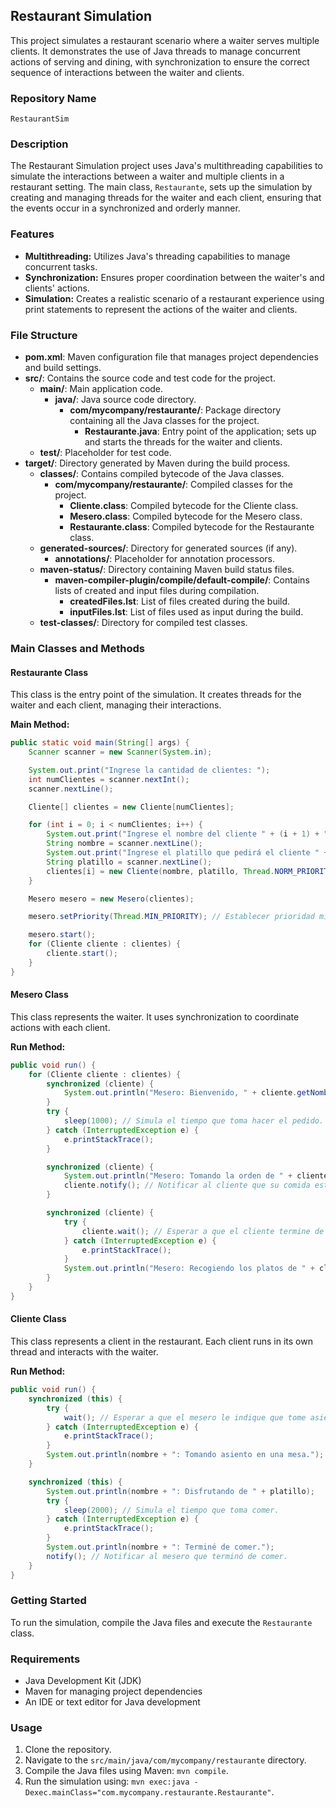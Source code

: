 ## Restaurant Simulation

This project simulates a restaurant scenario where a waiter serves multiple clients. It demonstrates the use of Java threads to manage concurrent actions of serving and dining, with synchronization to ensure the correct sequence of interactions between the waiter and clients.

### Repository Name
`RestaurantSim`

### Description
The Restaurant Simulation project uses Java's multithreading capabilities to simulate the interactions between a waiter and multiple clients in a restaurant setting. The main class, `Restaurante`, sets up the simulation by creating and managing threads for the waiter and each client, ensuring that the events occur in a synchronized and orderly manner.

### Features
- **Multithreading:** Utilizes Java's threading capabilities to manage concurrent tasks.
- **Synchronization:** Ensures proper coordination between the waiter's and clients' actions.
- **Simulation:** Creates a realistic scenario of a restaurant experience using print statements to represent the actions of the waiter and clients.

### File Structure


- **pom.xml**: Maven configuration file that manages project dependencies and build settings.
- **src/**: Contains the source code and test code for the project.
  - **main/**: Main application code.
    - **java/**: Java source code directory.
      - **com/mycompany/restaurante/**: Package directory containing all the Java classes for the project.
        - **Restaurante.java**: Entry point of the application; sets up and starts the threads for the waiter and clients.
  - **test/**: Placeholder for test code.
- **target/**: Directory generated by Maven during the build process.
  - **classes/**: Contains compiled bytecode of the Java classes.
    - **com/mycompany/restaurante/**: Compiled classes for the project.
      - **Cliente.class**: Compiled bytecode for the Cliente class.
      - **Mesero.class**: Compiled bytecode for the Mesero class.
      - **Restaurante.class**: Compiled bytecode for the Restaurante class.
  - **generated-sources/**: Directory for generated sources (if any).
    - **annotations/**: Placeholder for annotation processors.
  - **maven-status/**: Directory containing Maven build status files.
    - **maven-compiler-plugin/compile/default-compile/**: Contains lists of created and input files during compilation.
      - **createdFiles.lst**: List of files created during the build.
      - **inputFiles.lst**: List of files used as input during the build.
  - **test-classes/**: Directory for compiled test classes.

### Main Classes and Methods

#### Restaurante Class
This class is the entry point of the simulation. It creates threads for the waiter and each client, managing their interactions.

**Main Method:**
```java
public static void main(String[] args) {
    Scanner scanner = new Scanner(System.in);

    System.out.print("Ingrese la cantidad de clientes: ");
    int numClientes = scanner.nextInt();
    scanner.nextLine();

    Cliente[] clientes = new Cliente[numClientes];

    for (int i = 0; i < numClientes; i++) {
        System.out.print("Ingrese el nombre del cliente " + (i + 1) + ": ");
        String nombre = scanner.nextLine();
        System.out.print("Ingrese el platillo que pedirá el cliente " + (i + 1) + ": ");
        String platillo = scanner.nextLine();
        clientes[i] = new Cliente(nombre, platillo, Thread.NORM_PRIORITY); // Establecer prioridad normal
    }

    Mesero mesero = new Mesero(clientes);

    mesero.setPriority(Thread.MIN_PRIORITY); // Establecer prioridad mínima para el mesero

    mesero.start();
    for (Cliente cliente : clientes) {
        cliente.start();
    }
}
```

#### Mesero Class

This class represents the waiter. It uses synchronization to coordinate actions with each client.

**Run Method:**

```java
public void run() {
    for (Cliente cliente : clientes) {
        synchronized (cliente) {
            System.out.println("Mesero: Bienvenido, " + cliente.getNombre() + ". Por favor, tome asiento.");
        }
        try {
            sleep(1000); // Simula el tiempo que toma hacer el pedido.
        } catch (InterruptedException e) {
            e.printStackTrace();
        }

        synchronized (cliente) {
            System.out.println("Mesero: Tomando la orden de " + cliente.getNombre() + " para " + cliente.getPlatillo());
            cliente.notify(); // Notificar al cliente que su comida está lista.
        }

        synchronized (cliente) {
            try {
                cliente.wait(); // Esperar a que el cliente termine de comer.
            } catch (InterruptedException e) {
                e.printStackTrace();
            }
            System.out.println("Mesero: Recogiendo los platos de " + cliente.getNombre());
        }
    }
}
```

#### Cliente Class

This class represents a client in the restaurant. Each client runs in its own thread and interacts with the waiter.

**Run Method:**

```java
public void run() {
    synchronized (this) {
        try {
            wait(); // Esperar a que el mesero le indique que tome asiento.
        } catch (InterruptedException e) {
            e.printStackTrace();
        }
        System.out.println(nombre + ": Tomando asiento en una mesa.");
    }

    synchronized (this) {
        System.out.println(nombre + ": Disfrutando de " + platillo);
        try {
            sleep(2000); // Simula el tiempo que toma comer.
        } catch (InterruptedException e) {
            e.printStackTrace();
        }
        System.out.println(nombre + ": Terminé de comer.");
        notify(); // Notificar al mesero que terminó de comer.
    }
}
```

### Getting Started

To run the simulation, compile the Java files and execute the `Restaurante` class.

### Requirements

-   Java Development Kit (JDK)
-   Maven for managing project dependencies
-   An IDE or text editor for Java development

### Usage

1.  Clone the repository.
2.  Navigate to the `src/main/java/com/mycompany/restaurante` directory.
3.  Compile the Java files using Maven: `mvn compile`.
4.  Run the simulation using: `mvn exec:java -Dexec.mainClass="com.mycompany.restaurante.Restaurante"`.